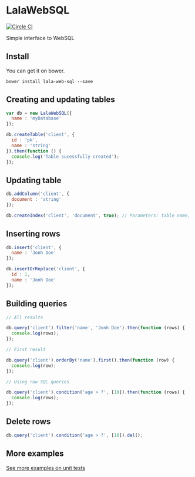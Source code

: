 # LalaWebSQL

[![Circle CI](https://circleci.com/gh/jefersondaniel/lala-web-sql/tree/master.svg?style=svg)](https://circleci.com/gh/jefersondaniel/lala-web-sql/tree/master)

Simple interface to WebSQL

## Install

You can get it on bower.

```
bower install lala-web-sql --save
```

## Creating and updating tables

```javascript
var db = new LalaWebSQL({
  name : 'myDatabase'
});

db.createTable('client', {
  id : 'pk',
  name : 'string'
}).then(function () {
  console.log('Table sucessfully created');
});
```

## Updating table

```javascript
db.addColumn('client', {
  document : 'string'
});

db.createIndex('client', 'document', true); // Parameters: table name, field name, is unique
```

## Inserting rows

```javascript
db.insert('client', {
  name : 'Jonh Doe'
});

db.insertOrReplace('client', {
  id : 1,
  name : 'Jonh Doe'
});
```

## Building queries

```javascript
// All results

db.query('client').filter('name', 'Jonh Doe').then(function (rows) {
  console.log(rows);
});

// First result

db.query('client').orderBy('name').first().then(function (row) {
  console.log(row);
});

// Using raw SQL queries

db.query('client').condition('age > ?', [18]).then(function (rows) {
  console.log(rows);
});
```

## Delete rows

```javascript
db.query('client').condition('age > ?', [18]).del();
```

## More examples

[See more examples on unit tests](https://github.com/jefersondaniel/lala-web-sql/blob/master/test/lala-web-sql.spec.js)
